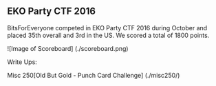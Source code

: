 ## EKO Party CTF 2016


BitsForEveryone competed in EKO Party CTF 2016 during October and placed 35th overall and 3rd in the US. We scored a total of 1800 points.

![Image of Scoreboard] (./scoreboard.png)


Write Ups:

Misc 250[Old But Gold - Punch Card Challenge]  (./misc250/)
